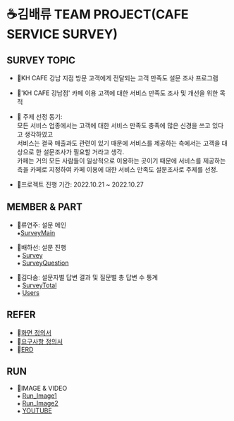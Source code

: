 # ☕김배류 TEAM PROJECT(CAFE SERVICE SURVEY)
## SURVEY TOPIC
- 🥐KH CAFE 강남 지점 방문 고객에게 전달되는 고객 만족도 설문 조사 프로그램
- 🧁'KH CAFE 강남점' 카페 이용 고객에 대한 서비스 만족도 조사 및 개선을 위한 목적  
- 🍰 주제 선정 동기:   
모든 서비스 업종에서는 고객에 대한 서비스 만족도 충족에  많은 신경을 쓰고 있다고 생각하였고  
서비스는 결국 매출과도 관련이 있기 때문에 서비스를 제공하는 측에서는 고객을 대상으로 한 설문조사가 필요할 거라고 생각.  
카페는 거의 모든 사람들이 일상적으로 이용하는 곳이기 때문에 서비스를 제공하는 측을 카페로 지정하여 카페 이용에 대한 서비스 만족도 설문조사로 주제를 선정.

- 🥤프로젝트 진행 기간: 2022.10.21 ~ 2022.10.27


## MEMBER & PART
- 🥯류연주: 설문 메인  
⁕[SurveyMain](https://github.com/Ryuyeonjoo/Team_Project/blob/main/src/SurveyMain.java)  

- 🌮배하선: 설문 진행   
⁕ [Survey](https://github.com/Ryuyeonjoo/Team_Project/blob/main/src/Survey.java)  
⁕ [SurveyQuestion](https://github.com/Ryuyeonjoo/Team_Project/blob/main/src/SurveyQuestion.java)

- 🥞김다솜: 설문자별 답변 결과 및 질문별 총 답변 수 통계  
⁕ [SurveyTotal](https://github.com/Ryuyeonjoo/Team_Project/blob/main/src/SurveyTotal.java)  
⁕ [Users](https://github.com/Ryuyeonjoo/Team_Project/blob/main/src/Users.java)

## REFER
- 🍩[화면 정의서](https://github.com/Ryuyeonjoo/Team_Project/blob/main/Survey/Final/%ED%99%94%EB%A9%B4%EC%A0%95%EC%9D%98%EC%84%9C_%EA%B9%80%EB%B0%B0%EB%A5%98.pdf)
- 🍮[요구사항 정의서](https://github.com/Ryuyeonjoo/Team_Project/blob/main/Survey/Final/%EC%9A%94%EA%B5%AC%EC%82%AC%ED%95%AD%EC%A0%95%EC%9D%98%EC%84%9C_%EA%B9%80%EB%B0%B0%EB%A5%98.pdf)
- 🧃[ERD](https://github.com/Ryuyeonjoo/Team_Project/blob/main/Survey/Final/khcafe_survey.png)

## RUN
- 🧇IMAGE & VIDEO  
⁕ [Run_Image1](https://user-images.githubusercontent.com/115052767/198186361-a07ba213-c849-4d9d-84b4-0b0e69c02fc4.PNG)  
⁕ [Run_Image2](https://user-images.githubusercontent.com/115052767/198187412-f2079adb-15c3-4724-8d38-ea341a2dd711.PNG)  
⁕ [YOUTUBE](https://www.youtube.com/watch?v=4zbxEBVyETI&feature=youtu.be)









